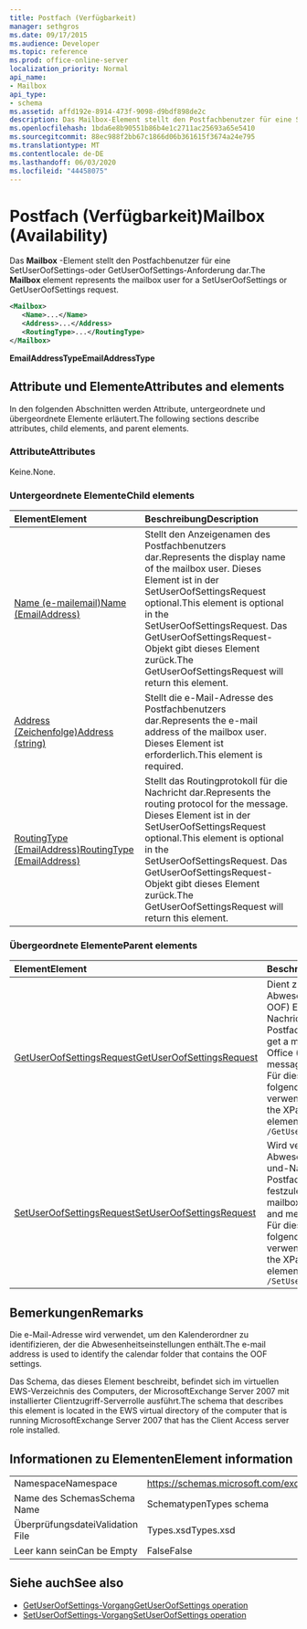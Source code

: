 ```yaml
---
title: Postfach (Verfügbarkeit)
manager: sethgros
ms.date: 09/17/2015
ms.audience: Developer
ms.topic: reference
ms.prod: office-online-server
localization_priority: Normal
api_name:
- Mailbox
api_type:
- schema
ms.assetid: affd192e-8914-473f-9098-d9bdf898de2c
description: Das Mailbox-Element stellt den Postfachbenutzer für eine SetUserOofSettings-oder GetUserOofSettings-Anforderung dar.
ms.openlocfilehash: 1bda6e8b90551b86b4e1c2711ac25693a65e5410
ms.sourcegitcommit: 88ec988f2bb67c1866d06b361615f3674a24e795
ms.translationtype: MT
ms.contentlocale: de-DE
ms.lasthandoff: 06/03/2020
ms.locfileid: "44458075"
---
```

# <a name="mailbox-availability"></a><span data-ttu-id="8e75f-103">Postfach (Verfügbarkeit)</span><span class="sxs-lookup"><span data-stu-id="8e75f-103">Mailbox (Availability)</span></span>

<span data-ttu-id="8e75f-104">Das **Mailbox** -Element stellt den Postfachbenutzer für eine SetUserOofSettings-oder GetUserOofSettings-Anforderung dar.</span><span class="sxs-lookup"><span data-stu-id="8e75f-104">The **Mailbox** element represents the mailbox user for a SetUserOofSettings or GetUserOofSettings request.</span></span> 
  
```xml
<Mailbox>
   <Name>...</Name>
   <Address>...</Address>
   <RoutingType>...</RoutingType>
</Mailbox>
```

<span data-ttu-id="8e75f-105">**EmailAddressType**</span><span class="sxs-lookup"><span data-stu-id="8e75f-105">**EmailAddressType**</span></span>

## <a name="attributes-and-elements"></a><span data-ttu-id="8e75f-106">Attribute und Elemente</span><span class="sxs-lookup"><span data-stu-id="8e75f-106">Attributes and elements</span></span>

<span data-ttu-id="8e75f-107">In den folgenden Abschnitten werden Attribute, untergeordnete und übergeordnete Elemente erläutert.</span><span class="sxs-lookup"><span data-stu-id="8e75f-107">The following sections describe attributes, child elements, and parent elements.</span></span>
  
### <a name="attributes"></a><span data-ttu-id="8e75f-108">Attribute</span><span class="sxs-lookup"><span data-stu-id="8e75f-108">Attributes</span></span>

<span data-ttu-id="8e75f-109">Keine.</span><span class="sxs-lookup"><span data-stu-id="8e75f-109">None.</span></span>
  
### <a name="child-elements"></a><span data-ttu-id="8e75f-110">Untergeordnete Elemente</span><span class="sxs-lookup"><span data-stu-id="8e75f-110">Child elements</span></span>

|<span data-ttu-id="8e75f-111">**Element**</span><span class="sxs-lookup"><span data-stu-id="8e75f-111">**Element**</span></span>|<span data-ttu-id="8e75f-112">**Beschreibung**</span><span class="sxs-lookup"><span data-stu-id="8e75f-112">**Description**</span></span>|
|:-----|:-----|
|[<span data-ttu-id="8e75f-113">Name (e-mailemail)</span><span class="sxs-lookup"><span data-stu-id="8e75f-113">Name (EmailAddress)</span></span>](name-emailaddress.md) <br/> |<span data-ttu-id="8e75f-114">Stellt den Anzeigenamen des Postfachbenutzers dar.</span><span class="sxs-lookup"><span data-stu-id="8e75f-114">Represents the display name of the mailbox user.</span></span> <span data-ttu-id="8e75f-115">Dieses Element ist in der SetUserOofSettingsRequest optional.</span><span class="sxs-lookup"><span data-stu-id="8e75f-115">This element is optional in the SetUserOofSettingsRequest.</span></span> <span data-ttu-id="8e75f-116">Das GetUserOofSettingsRequest-Objekt gibt dieses Element zurück.</span><span class="sxs-lookup"><span data-stu-id="8e75f-116">The GetUserOofSettingsRequest will return this element.</span></span>  <br/> |
|[<span data-ttu-id="8e75f-117">Address (Zeichenfolge)</span><span class="sxs-lookup"><span data-stu-id="8e75f-117">Address (string)</span></span>](address-string.md) <br/> |<span data-ttu-id="8e75f-118">Stellt die e-Mail-Adresse des Postfachbenutzers dar.</span><span class="sxs-lookup"><span data-stu-id="8e75f-118">Represents the e-mail address of the mailbox user.</span></span> <span data-ttu-id="8e75f-119">Dieses Element ist erforderlich.</span><span class="sxs-lookup"><span data-stu-id="8e75f-119">This element is required.</span></span>  <br/> |
|[<span data-ttu-id="8e75f-120">RoutingType (EmailAddress)</span><span class="sxs-lookup"><span data-stu-id="8e75f-120">RoutingType (EmailAddress)</span></span>](routingtype-emailaddress.md) <br/> |<span data-ttu-id="8e75f-121">Stellt das Routingprotokoll für die Nachricht dar.</span><span class="sxs-lookup"><span data-stu-id="8e75f-121">Represents the routing protocol for the message.</span></span> <span data-ttu-id="8e75f-122">Dieses Element ist in der SetUserOofSettingsRequest optional.</span><span class="sxs-lookup"><span data-stu-id="8e75f-122">This element is optional in the SetUserOofSettingsRequest.</span></span> <span data-ttu-id="8e75f-123">Das GetUserOofSettingsRequest-Objekt gibt dieses Element zurück.</span><span class="sxs-lookup"><span data-stu-id="8e75f-123">The GetUserOofSettingsRequest will return this element.</span></span>  <br/> |
   
### <a name="parent-elements"></a><span data-ttu-id="8e75f-124">Übergeordnete Elemente</span><span class="sxs-lookup"><span data-stu-id="8e75f-124">Parent elements</span></span>

|<span data-ttu-id="8e75f-125">**Element**</span><span class="sxs-lookup"><span data-stu-id="8e75f-125">**Element**</span></span>|<span data-ttu-id="8e75f-126">**Beschreibung**</span><span class="sxs-lookup"><span data-stu-id="8e75f-126">**Description**</span></span>|
|:-----|:-----|
|[<span data-ttu-id="8e75f-127">GetUserOofSettingsRequest</span><span class="sxs-lookup"><span data-stu-id="8e75f-127">GetUserOofSettingsRequest</span></span>](getuseroofsettingsrequest.md) <br/> |<span data-ttu-id="8e75f-128">Dient zum Abrufen der Abwesenheit (Out of Office, OOF) Einstellungen und Nachrichten eines Postfachbenutzers.</span><span class="sxs-lookup"><span data-stu-id="8e75f-128">Used to get a mailbox user's Out of Office (OOF) settings and messages.</span></span>  <br/> <span data-ttu-id="8e75f-129">Für dieses Element wird folgender XPath-Ausdruck verwendet: </span><span class="sxs-lookup"><span data-stu-id="8e75f-129">The following is the XPath expression to this element:</span></span>  <br/>  `/GetUserOofSettingsRequest` <br/> |
|[<span data-ttu-id="8e75f-130">SetUserOofSettingsRequest</span><span class="sxs-lookup"><span data-stu-id="8e75f-130">SetUserOofSettingsRequest</span></span>](setuseroofsettingsrequest.md) <br/> |<span data-ttu-id="8e75f-131">Wird verwendet, um die Abwesenheitseinstellungen und-Nachrichten eines Postfachbenutzers festzulegen.</span><span class="sxs-lookup"><span data-stu-id="8e75f-131">Used to set a mailbox user's OOF settings and messages.</span></span>  <br/> <span data-ttu-id="8e75f-132">Für dieses Element wird folgender XPath-Ausdruck verwendet: </span><span class="sxs-lookup"><span data-stu-id="8e75f-132">The following is the XPath expression to this element:</span></span>  <br/>  `/SetUserOofSettingsRequest` <br/> |
   
## <a name="remarks"></a><span data-ttu-id="8e75f-133">Bemerkungen</span><span class="sxs-lookup"><span data-stu-id="8e75f-133">Remarks</span></span>

<span data-ttu-id="8e75f-134">Die e-Mail-Adresse wird verwendet, um den Kalenderordner zu identifizieren, der die Abwesenheitseinstellungen enthält.</span><span class="sxs-lookup"><span data-stu-id="8e75f-134">The e-mail address is used to identify the calendar folder that contains the OOF settings.</span></span> 
  
<span data-ttu-id="8e75f-135">Das Schema, das dieses Element beschreibt, befindet sich im virtuellen EWS-Verzeichnis des Computers, der MicrosoftExchange Server 2007 mit installierter Clientzugriff-Serverrolle ausführt.</span><span class="sxs-lookup"><span data-stu-id="8e75f-135">The schema that describes this element is located in the EWS virtual directory of the computer that is running MicrosoftExchange Server 2007 that has the Client Access server role installed.</span></span>
  
## <a name="element-information"></a><span data-ttu-id="8e75f-136">Informationen zu Elementen</span><span class="sxs-lookup"><span data-stu-id="8e75f-136">Element information</span></span>

|||
|:-----|:-----|
|<span data-ttu-id="8e75f-137">Namespace</span><span class="sxs-lookup"><span data-stu-id="8e75f-137">Namespace</span></span>  <br/> |https://schemas.microsoft.com/exchange/services/2006/types  <br/> |
|<span data-ttu-id="8e75f-138">Name des Schemas</span><span class="sxs-lookup"><span data-stu-id="8e75f-138">Schema Name</span></span>  <br/> |<span data-ttu-id="8e75f-139">Schematypen</span><span class="sxs-lookup"><span data-stu-id="8e75f-139">Types schema</span></span>  <br/> |
|<span data-ttu-id="8e75f-140">Überprüfungsdatei</span><span class="sxs-lookup"><span data-stu-id="8e75f-140">Validation File</span></span>  <br/> |<span data-ttu-id="8e75f-141">Types.xsd</span><span class="sxs-lookup"><span data-stu-id="8e75f-141">Types.xsd</span></span>  <br/> |
|<span data-ttu-id="8e75f-142">Leer kann sein</span><span class="sxs-lookup"><span data-stu-id="8e75f-142">Can be Empty</span></span>  <br/> |<span data-ttu-id="8e75f-143">False</span><span class="sxs-lookup"><span data-stu-id="8e75f-143">False</span></span>  <br/> |
   
## <a name="see-also"></a><span data-ttu-id="8e75f-144">Siehe auch</span><span class="sxs-lookup"><span data-stu-id="8e75f-144">See also</span></span>

- [<span data-ttu-id="8e75f-145">GetUserOofSettings-Vorgang</span><span class="sxs-lookup"><span data-stu-id="8e75f-145">GetUserOofSettings operation</span></span>](getuseroofsettings-operation.md)
- [<span data-ttu-id="8e75f-146">SetUserOofSettings-Vorgang</span><span class="sxs-lookup"><span data-stu-id="8e75f-146">SetUserOofSettings operation</span></span>](setuseroofsettings-operation.md)

